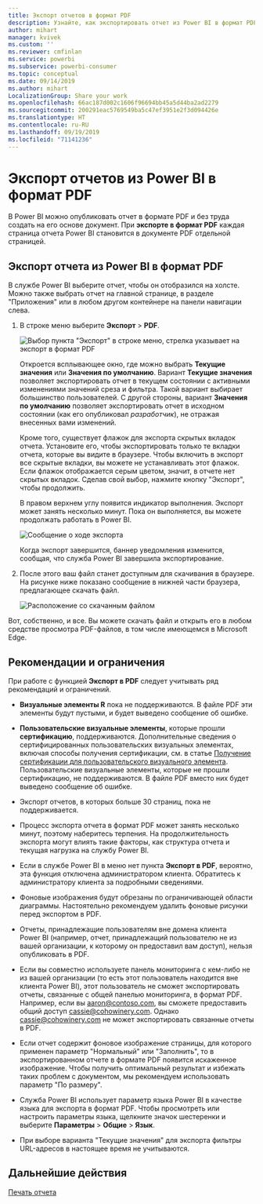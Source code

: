 ```yaml
---
title: Экспорт отчетов в формат PDF
description: Узнайте, как экспортировать отчет из Power BI в формат PDF.
author: mihart
manager: kvivek
ms.custom: ''
ms.reviewer: cmfinlan
ms.service: powerbi
ms.subservice: powerbi-consumer
ms.topic: conceptual
ms.date: 09/14/2019
ms.author: mihart
LocalizationGroup: Share your work
ms.openlocfilehash: 66ac187d002c1606f96694bb45a5d44ba2ad2279
ms.sourcegitcommit: 200291eac5769549ba5c47ef3951e2f3d094426e
ms.translationtype: HT
ms.contentlocale: ru-RU
ms.lasthandoff: 09/19/2019
ms.locfileid: "71141236"
---
```

# <a name="export-reports-from-power-bi-to-pdf"></a>Экспорт отчетов из Power BI в формат PDF
В Power BI можно опубликовать отчет в формате PDF и без труда создать на его основе документ. При **экспорте в формат PDF** каждая страница отчета Power BI становится в документе PDF отдельной страницей.

## <a name="how-to-export-your-power-bi-report-to-pdf"></a>Экспорт отчета из Power BI в формат PDF
В службе Power BI выберите отчет, чтобы он отобразился на холсте. Можно также выбрать отчет на главной странице, в разделе "Приложения" или в любом другом контейнере на панели навигации слева.

1. В строке меню выберите **Экспорт** > **PDF**.

    ![Выбор пункта "Экспорт" в строке меню, стрелка указывает на экспорт в формат PDF](media/end-user-pdf/power-bi-export.png)

    Откроется всплывающее окно, где можно выбрать **Текущие значения** или **Значения по умолчанию**.  Вариант **Текущие значения** позволяет экспортировать отчет в текущем состоянии с активными изменениями значений среза и фильтра.  Такой вариант выбирает большинство пользователей.  С другой стороны, вариант **Значения по умолчанию** позволяет экспортировать отчет в исходном состоянии (как его опубликовал *разработчик*), не отражая внесенных вами изменений.
    
    Кроме того, существует флажок для экспорта скрытых вкладок отчета.  Установите его, чтобы экспортировать только те вкладки отчета, которые вы видите в браузере.  Чтобы включить в экспорт все скрытые вкладки, вы можете не устанавливать этот флажок.  Если флажок отображается серым цветом, значит, в отчете нет скрытых вкладок.  Сделав свой выбор, нажмите кнопку "Экспорт", чтобы продолжить.
    
    В правом верхнем углу появится индикатор выполнения. Экспорт может занять несколько минут. Пока он выполняется, вы можете продолжать работать в Power BI.

    ![Сообщение о ходе экспорта](media/end-user-pdf/power-bi-export-progress.png)

    Когда экспорт завершится, баннер уведомления изменится, сообщая, что служба Power BI завершила экспортирование.

2. После этого ваш файл станет доступным для скачивания в браузере. На рисунке ниже показано сообщение в нижней части браузера, предлагающее скачать файл.

    ![Расположение со скачанным файлом](media/end-user-pdf/power-bi-export-done.png)

Вот, собственно, и все. Вы можете скачать файл и открыть его в любом средстве просмотра PDF-файлов, в том числе имеющемся в Microsoft Edge.


## <a name="limitations-and-considerations"></a>Рекомендации и ограничения
При работе с функцией **Экспорт в PDF** следует учитывать ряд рекомендаций и ограничений.

* **Визуальные элементы R** пока не поддерживаются. В файле PDF эти элементы будут пустыми, и будет выведено сообщение об ошибке.  

* **Пользовательские визуальные элементы**, которые прошли **сертификацию**, поддерживаются. Дополнительные сведения о сертифицированных пользовательских визуальных элементах, включая способы получения сертификации, см. в статье [Получение сертификации для пользовательского визуального элемента](../power-bi-custom-visuals-certified.md). Пользовательские визуальные элементы, которые не прошли сертификацию, не поддерживаются. В файле PDF вместо них будет выведено сообщение об ошибке.   

* Экспорт отчетов, в которых больше 30 страниц, пока не поддерживается.

* Процесс экспорта отчета в формат PDF может занять несколько минут, поэтому наберитесь терпения. На продолжительность экспорта могут влиять такие факторы, как структура отчета и текущая нагрузка на службу Power BI.

* Если в службе Power BI в меню нет пункта **Экспорт в PDF**, вероятно, эта функция отключена администратором клиента. Обратитесь к администратору клиента за подробными сведениями.

* Фоновые изображения будут обрезаны по ограничивающей области диаграммы. Настоятельно рекомендуем удалить фоновые рисунки перед экспортом в PDF.

* Отчеты, принадлежащие пользователям вне домена клиента Power BI (например, отчет, принадлежащий пользователю не из вашей организации, к которому он предоставил вам доступ), нельзя опубликовать в PDF.

* Если вы совместно используете панель мониторинга с кем-либо не из вашей организации (то есть этот пользователь находится вне клиента Power BI), этот пользователь не сможет экспортировать отчеты, связанные с общей панелью мониторинга, в формат PDF. Например, если вы aaron@contoso.com, вы сможете предоставить общий доступ cassie@cohowinery.com. Однако cassie@cohowinery.com не может экспортировать связанные отчеты в PDF.

* Если отчет содержит фоновое изображение страницы, для которого применен параметр "Нормальный" или "Заполнить", то в экспортированном отчете в формате PDF появится искаженное изображение.  Чтобы получить оптимальный результат и избежать таких проблем с документом, мы рекомендуем использовать параметр "По размеру".

* Служба Power BI использует параметр языка Power BI в качестве языка для экспорта в формат PDF. Чтобы просмотреть или настроить параметры языка, щелкните значок шестеренки и выберите **Параметры** > **Общие** > **Язык**.

* При выборе варианта "Текущие значения" для экспорта фильтры URL-адресов в настоящее время не учитываются.

## <a name="next-steps"></a>Дальнейшие действия
[Печать отчета](end-user-print.md)
